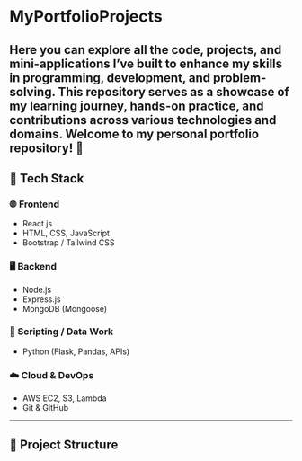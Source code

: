# MyPortfolioProjects
Here you can explore all the code, projects, and mini-applications I’ve built to enhance my skills in programming, development, and problem-solving. This repository serves as a showcase of my learning journey, hands-on practice, and contributions across various technologies and domains.
Welcome to my personal portfolio repository! 🚀  
---
## 🧰 Tech Stack

### 🌐 Frontend
- React.js
- HTML, CSS, JavaScript
- Bootstrap / Tailwind CSS

### 🖥️ Backend
- Node.js
- Express.js
- MongoDB (Mongoose)

### 🐍 Scripting / Data Work
- Python (Flask, Pandas, APIs)

### ☁️ Cloud & DevOps
- AWS EC2, S3, Lambda
- Git & GitHub

---

## 📁 Project Structure

